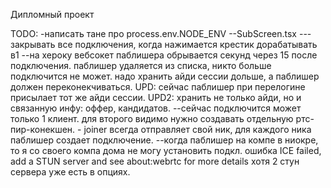 Дипломный проект

TODO:
-написать тане про process.env.NODE_ENV
--SubScreen.tsx
---закрывать все подключения, когда нажимается крестик
дорабатывать в1
--на хероку вебсокет паблишера обрывается секунд через 15 после подключения.
  паблишер удаляется из списка, никто больше подключится не может.
  надо хранить айди сессии дольше, а паблишер должен переконекчиваться.
  UPD: сейчас паблишер при перелогине присылает тот же айди сессии.
  UPD2: хранить не только айди, но и связанную инфу: оффер, кандидатов.
--сейчас подключится может только 1 клиент. для второго видимо нужно создавать
  отдельную ртс-пир-конекшен. - joiner всегда отправляет свой ник, для каждого
  ника паблишер создает подключение.
--когда паблишер на компе в ниокре, то я со своего компа дома не могу установить
  подкл. ошибка ICE failed, add a STUN server and see about:webrtc for more details
  хотя 2 стун сервера уже есть в опциях.
